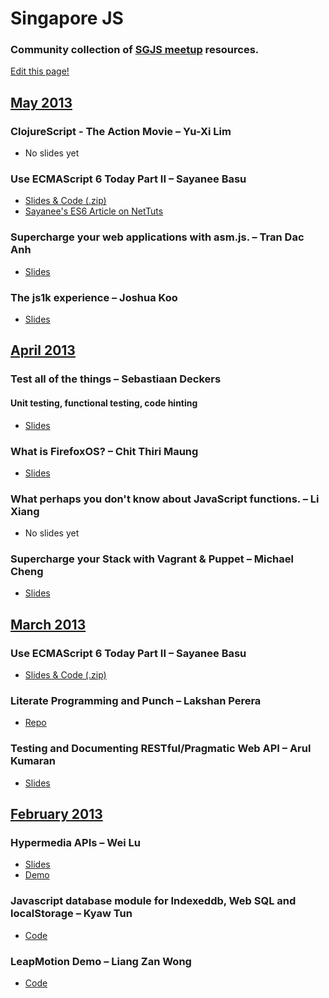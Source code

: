 # Singapore JS

### Community collection of [SGJS meetup](http://www.meetup.com/Singapore-JS) resources.

[Edit this page!](https://github.com/Singapore-JS/meetups/edit/master/Readme.md)

## [May 2013](http://www.meetup.com/Singapore-JS/events/116409232/)

### ClojureScript - The Action Movie – Yu-Xi Lim
* No slides yet

### Use ECMAScript 6 Today Part II – Sayanee Basu
* [Slides & Code (.zip)](https://dl.dropboxusercontent.com/u/57433/es6-part2.zip)
* [Sayanee's ES6 Article on NetTuts](http://net.tutsplus.com/articles/news/ecmascript-6-today/)

### Supercharge your web applications with asm.js. – Tran Dac Anh
* [Slides](https://docs.google.com/presentation/d/1aAQShiwDBWBQ-2fRlJtRiUHuorcT6twdGZ4Bv2_sbgE/present#slide=id.p13)

### The js1k experience – Joshua Koo
* [Slides](http://slid.es/zz85/the-js1k-experience)

## [April 2013](http://www.meetup.com/Singapore-JS/events/111132882/)

### Test all of the things – Sebastiaan Deckers
#### Unit testing, functional testing, code hinting
* [Slides](http://webcache.googleusercontent.com/search?q=cache:gSAGNOCUf3MJ:ninja.sg/2013/04/01/frontend-testing/+&cd=1&hl=en&ct=clnk&gl=sg)

### What is FirefoxOS? – Chit Thiri Maung
* [Slides](http://www.slideshare.net/ahkeno/what-is-firefox-os)

### What perhaps you don't know about JavaScript functions. – Li Xiang
* No slides yet

### Supercharge your Stack with Vagrant & Puppet – Michael Cheng
* [Slides](https://speakerdeck.com/miccheng/supercharge-your-stack-with-vagrant)

## [March 2013](http://www.meetup.com/Singapore-JS/events/105620502/)

### Use ECMAScript 6 Today Part II – Sayanee Basu
* [Slides & Code (.zip)](https://dl.dropbox.com/u/57433/es6.zip)

### Literate Programming and Punch – Lakshan Perera
* [Repo](https://github.com/laktek/litcoffee-content-handler)

### Testing and Documenting RESTful/Pragmatic Web API – Arul Kumaran
* [Slides](http://www.slideshare.net/ArulKumaran/testing-and-documenting-pragmatic-restful-web-api)

## [February 2013](http://www.meetup.com/Singapore-JS/events/99986652/)

### Hypermedia APIs – Wei Lu
* [Slides](https://docs.google.com/presentation/d/1W1IXkNltlmKHA3i8-1C8-vPRQ4E7JkqHmgEWyPuq0Ms/edit#slide=id.p)
* [Demo](https://github.com/weilu/stackexchange)

### Javascript database module for Indexeddb, Web SQL and localStorage – Kyaw Tun
* [Code](https://github.com/yathit/ydn-db)

### LeapMotion Demo – Liang Zan Wong
* [Code](https://github.com/liangzan/leap-demo)
